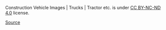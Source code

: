 Construction Vehicle Images | Trucks | Tractor etc. is under [CC BY-NC-ND 4.0](https://creativecommons.org/licenses/by-nc-nd/4.0/legalcode) license.

[Source](https://www.kaggle.com/datasets/dataclusterlabs/construction-vehicle-images)